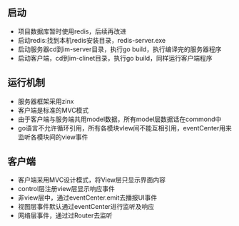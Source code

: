 ## 启动
* 项目数据库暂时使用redis，后续再改进
* 启动redis:找到本机redis安装目录，redis-server.exe
* 启动服务器cd到im-server目录，执行go build，执行编译完的服务器程序
* 启动客户端，cd到im-clinet目录，执行go build，同样运行客户端程序

## 运行机制
* 服务器框架采用zinx
* 客户端是标准的MVC模式
* 由于客户端与服务端共用model数据，所有model层数据话在commond中
* go语言不允许循环引用，所有各模块vIew间不能互相引用，eventCenter用来监听各模块间的view事件

## 客户端
* 客户端采用MVC设计模式，将View层只显示界面内容
* control层注册view层显示响应事件
* 非view层中，通过eventCenter.emit去播报UI事件
* 视图层事件默认通过eventCenter进行监听及响应
* 网络层事件，通过过Router去监听

